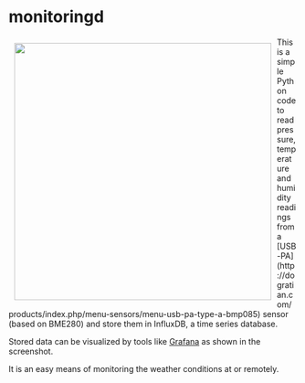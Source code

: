 monitoringd
===

<img src='https://raw.githubusercontent.com/itemir/rpi_boat_utils/master/monitoringd/screenshot.png' align='left' width='450' hspace='10' vspace='10'>
This is a simple Python code to read pressure, temperature and humidity readings from a [USB-PA](http://dogratian.com/products/index.php/menu-sensors/menu-usb-pa-type-a-bmp085) sensor (based on BME280) and store them in InfluxDB, a time series database.

Stored data can be visualized by tools like [Grafana](https://grafana.com/) as shown in the screenshot.

It is an easy means of monitoring the weather conditions at or remotely.
